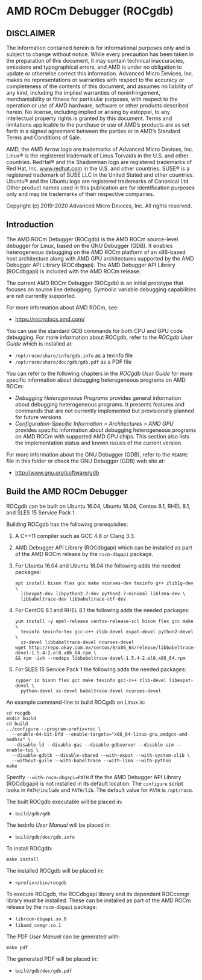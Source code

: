 AMD ROCm Debugger (ROCgdb)
==========================

DISCLAIMER
----------

The information contained herein is for informational purposes only and is
subject to change without notice. While every precaution has been taken in the
preparation of this document, it may contain technical inaccuracies, omissions
and typographical errors, and AMD is under no obligation to update or otherwise
correct this information.  Advanced Micro Devices, Inc. makes no representations
or warranties with respect to the accuracy or completeness of the contents of
this document, and assumes no liability of any kind, including the implied
warranties of noninfringement, merchantability or fitness for particular
purposes, with respect to the operation or use of AMD hardware, software or
other products described herein.  No license, including implied or arising by
estoppel, to any intellectual property rights is granted by this document. Terms
and limitations applicable to the purchase or use of AMD’s products are as set
forth in a signed agreement between the parties or in AMD’s Standard Terms and
Conditions of Sale.

AMD, the AMD Arrow logo are trademarks of Advanced Micro Devices, Inc.  Linux®
is the registered trademark of Linus Torvalds in the U.S. and other countries.
RedHat® and the Shadowman logo are registered trademarks of Red Hat, Inc.
www.redhat.com in the U.S. and other countries.  SUSE® is a registered trademark
of SUSE LLC in the United Stated and other countries.  Ubuntu® and the Ubuntu
logo are registered trademarks of Canonical Ltd.  Other product names used in
this publication are for identification purposes only and may be trademarks of
their respective companies.

Copyright (c) 2019-2020 Advanced Micro Devices, Inc.  All rights reserved.

Introduction
------------

The AMD ROCm Debugger (ROCgdb) is the AMD ROCm source-level debugger for Linux,
based on the GNU Debugger (GDB). It enables heterogeneous debugging on the AMD
ROCm platform of an x86-based host architecture along with AMD GPU architectures
supported by the AMD Debugger API Library (ROCdbgapi). The AMD Debugger API
Library (ROCdbgapi) is included with the AMD ROCm release.

The current AMD ROCm Debugger (ROCgdb) is an initial prototype that focuses on
source line debugging. Symbolic variable debugging capabilities are not
currently supported.

For more information about AMD ROCm, see:

- https://rocmdocs.amd.com/

You can use the standard GDB commands for both CPU and GPU code debugging. For
more information about ROCgdb, refer to the *ROCgdb User Guide* which is
installed at:

- ``/opt/rocm/share/info/gdb.info`` as a texinfo file
- ``/opt/rocm/share/doc/gdb/gdb.pdf`` as a PDF file

You can refer to the following chapters in the *ROCgdb User Guide* for more
specific information about debugging heterogeneous programs on AMD ROCm:

- *Debugging Heterogeneous Programs* provides general information about
  debugging heterogeneous programs. It presents features and commands that are
  not currently implemented but provisionally planned for future versions.
- *Configuration-Specific Information > Architectures > AMD GPU* provides
  specific information about debugging heterogeneous programs on AMD ROCm with
  supported AMD GPU chips. This section also lists the implementation status and
  known issues of the current version.

For more information about the GNU Debugger (GDB), refer to the ``README`` file
in this folder or check the GNU Debugger (GDB) web site at:

- http://www.gnu.org/software/gdb

Build the AMD ROCm Debugger
---------------------------

ROCgdb can be built on Ubuntu 16.04, Ubuntu 18.04, Centos 8.1, RHEL 8.1, and SLES
15 Service Pack 1.

Building ROCgdb has the following prerequisites:

1. A C++11 compiler such as GCC 4.8 or Clang 3.3.

2. AMD Debugger API Library (ROCdbgapi) which can be installed as part of the
   AMD ROCm release by the ``rocm-dbgapi`` package.

3. For Ubuntu 16.04 and Ubuntu 18.04 the following adds the needed packages:

   ````shell
   apt install bison flex gcc make ncurses-dev texinfo g++ zlib1g-dev \
     libexpat-dev libpython2.7-dev python2.7-minimal liblzma-dev \
     libbabeltrace-dev libbabeltrace-ctf-dev
   ````

4. For CentOS 8.1 and RHEL 8.1 the following adds the needed packages:

   ````shell
   yum install -y epel-release centos-release-scl bison flex gcc make \
     texinfo texinfo-tex gcc-c++ zlib-devel expat-devel python2-devel \
     xz-devel libbabeltrace-devel ncurses-devel
   wget http://repo.okay.com.mx/centos/8/x86_64/release/libbabeltrace-devel-1.5.4-2.el8.x86_64.rpm \
   && rpm -ivh --nodeps libbabeltrace-devel-1.5.4-2.el8.x86_64.rpm
   ````

5. For SLES 15 Service Pack 1 the following adds the needed packages:

   ````shell
   zypper in bison flex gcc make texinfo gcc-c++ zlib-devel libexpat-devel \
     python-devel xz-devel babeltrace-devel ncurses-devel
   ````

An example command-line to build ROCgdb on Linux is:

````shell
cd rocgdb
mkdir build
cd build
../configure --program-prefix=roc \
  --enable-64-bit-bfd --enable-targets="x86_64-linux-gnu,amdgcn-amd-amdhsa" \
  --disable-ld --disable-gas --disable-gdbserver --disable-sim --enable-tui \
  --disable-gdbtk --disable-shared --with-expat --with-system-zlib \
  --without-guile --with-babeltrace --with-lzma --with-python
make
````

Specify ``--with-rocm-dbgapi=PATH`` if the the AMD Debugger API Library
(ROCdbgapi) is not installed in its default location. The ``configure`` script
looks in ``PATH/include`` and ``PATH/lib``. The default value for ``PATH`` is
``/opt/rocm``.

The built ROCgdb executable will be placed in:

- ``build/gdb/gdb``

The texinfo *User Manual* will be placed in:

- ``build/gdb/doc/gdb.info``

To install ROCgdb:

````shell
make install
````

The installed ROCgdb will be placed in:

- ``<prefix>/bin/rocgdb``

To execute ROCgdb, the ROCdbgapi library and its dependent ROCcomgr library must
be installed. These can be installed as part of the AMD ROCm release by the
``rocm-dbgapi`` package:

- ``librocm-dbgapi.so.0``
- ``libamd_comgr.so.1``

The PDF *User Manual* can be generated with:

````shell
make pdf
````

The generated PDF will be placed in:

- ``build/gdb/doc/gdb.pdf``
